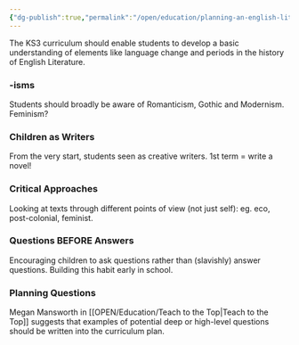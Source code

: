```yaml
---
{"dg-publish":true,"permalink":"/open/education/planning-an-english-literary-curriculum/","dgHomeLink":true,"dgPassFrontmatter":false,"dgShowBacklinks":false,"dgShowLocalGraph":false,"dgShowInlineTitle":false}
---
```




The KS3 curriculum should enable students to develop a basic understanding of elements like language change and periods in the history of English Literature.

### -isms

Students should broadly be aware of Romanticism, Gothic and Modernism. Feminism?

### Children as Writers

From the very start, students seen as creative writers.
1st term = write a novel!

### Critical Approaches
Looking at texts through different points of view (not just self): eg. eco, post-colonial, feminist.

### Questions BEFORE Answers

Encouraging children to ask questions rather than (slavishly) answer questions. Building this habit early in school.

### Planning Questions 
Megan Mansworth in [[OPEN/Education/Teach to the Top|Teach to the Top]] suggests that examples of potential deep or high-level questions should be written into the curriculum plan.

